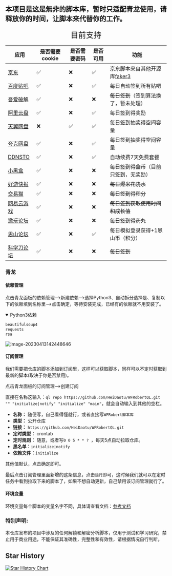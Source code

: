 ## 本项目是这是無非的脚本库，暂时只适配青龙使用，请释放你的时间，让脚本来代替你的工作。


<center> <font face="黑体" size=5>目前支持</font></center>

| 应用                                          | 是否需要cookie | 是否需要密码 | 是否可用 | 功能                                                        |
|---------------------------------------------| -------------- | ------------ | -------- |-----------------------------------------------------------|
| [京东](https://m.jd.com)                      | ✅              | ❌            | ✅        | 京东脚本来自其他开源库[faker3](https://github.com/shufflewzc/faker3) |
| [百度贴吧](https://tieba.baidu.com)             | ✅              | ❌            | ✅        | 每日自动签到所有贴吧                                                |
| [吾爱破解](https://www.52pojie.cn/)             | ✅              | ❌            | ❌        | ~~每日签到~~（签到算法换了，暂未处理）                                     |
| [阿里云盘](https://www.aliyundrive.com/)        | ✅              | ❌            | ✅        | 每日签到得奖励                                                   |
| [天翼网盘](https://cloud.189.cn/web/login.html) | ❌              | ✅            | ✅        | 每日签到抽奖得空间容量                                               |
| [夸克网盘](https://pan.quark.cn/)               |  ✅          |  ❌      | ✅     | 每日签到抽奖得空间容量                                                           |
| [DDNSTO](https://www.ddnsto.com/)           | ✅              | ❌            | ✅        | 自动续费7天免费套餐                                                |
| [小黑盒](https://www.xiaoheihe.cn/home)        | ✅              | ❌            | ❌        | ~~每日签到得盒币~~（目前只签到，无奖励）                                    |
| [好游快报](https://www.3839.com/)               | ✅              | ❌            | ❌        | ~~每日爆米花浇水~~                                               |
| [交易猫](https://www.jiaoyimao.com/)           | ✅              | ❌            | ❌        | ~~每日签到得积分~~                                               |
| [网易云游戏](https://cg.163.com/#/mobile)        | ✅              | ❌            | ❌        | ~~每日签到获取使用时间和成长值~~                                        |
| [邀玩论坛](https://invites.fun/)                | ✅              | ❌            | ❌        | ~~每日签到得药丸~~                                               |
| [恩山论坛](https://www.right.com.cn/)           | ✅              | ❌            | ✅        | 每日模拟登录获得+1恩山币（积分）                                         |
| [科学刀论坛](https://www.kxdao.net/)             | ✅              | ❌            | ❌        | ~~每日签到~~                                                  |



### 青龙

#### 依赖管理

点击青龙面板的依赖管理——>新建依赖——>选择Python3、自动拆分选择是、复制以下的依赖填到名称里——>点击确定，等待安装完成，已经有的依赖就不用安装了。

<details open>
<summary>Python3依赖</summary>




```tex
beautifulsoup4
requests
rsa
```

</details>

![image-20230413142448646](https://fastly.jsdelivr.net/gh/HeiDaotu/img-bucket/img/202304131425904.png)

#### 订阅管理

我们需要把仓库的脚本添加到订阅里，这样可以获取脚本，同样可以不定时获取到最新的脚本(取决于你是否禁用)。

点击青龙面板的订阅管理——>创建订阅

直接在名称这输入：`ql repo https://github.com/HeiDaotu/WFRobertQL.git "" "initialize|notify" "initialize" "main"`，就会自动输入到其他的空栏。

- **名称：** 随便写，自己看得懂就行，或者直接写`WFRobert脚本库`
- **类型：** 公开仓库
- **链接：** `https://github.com/HeiDaotu/WFRobertQL.git`
- **定时类型：** crontab
- **定时规则：** 随意，或者写`0 0 5 * * ? `，每天5点自动拉取仓库。
- **黑名单：**`initialize|notify`
- **依赖文件：**`initialize`

其他值默认，点击确定即可。

最后点击订阅管理里面新增的这条信息，点击`运行`即可，这时候我们就可以在定时任务中看到拉取下来的脚本了，如果不想自动更新，自己禁用该订阅管理就行了。

#### 环境变量

环境变量每个脚本的变量名字不同，具体请查看文档：[参考文档](https://heidaotu.github.io/ScriptDocument/reference/)


### 特别声明:

本仓库发布的项目中涉及的任何解锁和解密分析脚本，仅用于测试和学习研究，禁止用于商业用途，不能保证其准确性，完整性和有效性，请根据情况自行判断。

## Star History

[![Star History Chart](https://api.star-history.com/svg?repos=HeiDaotu/WFRobertQL&type=Date)](https://star-history.com/#HeiDaotu/WFRobertQL&Date)